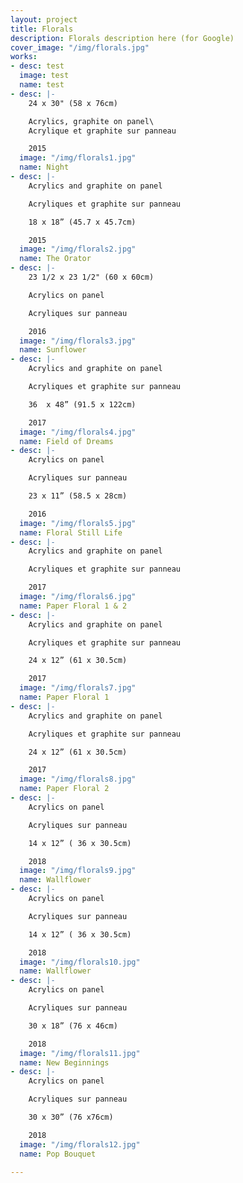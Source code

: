 ```yaml
---
layout: project
title: Florals
description: Florals description here (for Google)
cover_image: "/img/florals.jpg"
works:
- desc: test
  image: test
  name: test
- desc: |-
    24 x 30" (58 x 76cm)

    Acrylics, graphite on panel\
    Acrylique et graphite sur panneau

    2015
  image: "/img/florals1.jpg"
  name: Night
- desc: |-
    Acrylics and graphite on panel

    Acryliques et graphite sur panneau

    18 x 18” (45.7 x 45.7cm)

    2015
  image: "/img/florals2.jpg"
  name: The Orator
- desc: |-
    23 1/2 x 23 1/2" (60 x 60cm)

    Acrylics on panel

    Acryliques sur panneau

    2016
  image: "/img/florals3.jpg"
  name: Sunflower
- desc: |-
    Acrylics and graphite on panel

    Acryliques et graphite sur panneau

    36  x 48” (91.5 x 122cm)

    2017
  image: "/img/florals4.jpg"
  name: Field of Dreams
- desc: |-
    Acrylics on panel

    Acryliques sur panneau

    23 x 11” (58.5 x 28cm)

    2016
  image: "/img/florals5.jpg"
  name: Floral Still Life
- desc: |-
    Acrylics and graphite on panel

    Acryliques et graphite sur panneau

    2017
  image: "/img/florals6.jpg"
  name: Paper Floral 1 & 2
- desc: |-
    Acrylics and graphite on panel

    Acryliques et graphite sur panneau

    24 x 12” (61 x 30.5cm)

    2017
  image: "/img/florals7.jpg"
  name: Paper Floral 1
- desc: |-
    Acrylics and graphite on panel

    Acryliques et graphite sur panneau

    24 x 12” (61 x 30.5cm)

    2017
  image: "/img/florals8.jpg"
  name: Paper Floral 2
- desc: |-
    Acrylics on panel

    Acryliques sur panneau

    14 x 12” ( 36 x 30.5cm)

    2018
  image: "/img/florals9.jpg"
  name: Wallflower
- desc: |-
    Acrylics on panel

    Acryliques sur panneau

    14 x 12” ( 36 x 30.5cm)

    2018
  image: "/img/florals10.jpg"
  name: Wallflower
- desc: |-
    Acrylics on panel

    Acryliques sur panneau

    30 x 18” (76 x 46cm)

    2018
  image: "/img/florals11.jpg"
  name: New Beginnings
- desc: |-
    Acrylics on panel

    Acryliques sur panneau

    30 x 30” (76 x76cm)

    2018
  image: "/img/florals12.jpg"
  name: Pop Bouquet

---
```

